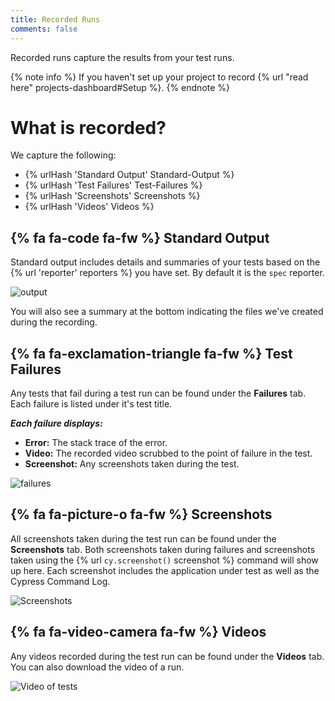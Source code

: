 ```yaml
---
title: Recorded Runs
comments: false
---
```


Recorded runs capture the results from your test runs.

{% note info %}
If you haven't set up your project to record {% url "read here" projects-dashboard#Setup %}.
{% endnote %}

# What is recorded?

We capture the following:

- {% urlHash 'Standard Output' Standard-Output %}
- {% urlHash 'Test Failures' Test-Failures %}
- {% urlHash 'Screenshots' Screenshots %}
- {% urlHash 'Videos' Videos %}

## {% fa fa-code fa-fw %} Standard Output

Standard output includes details and summaries of your tests based on the {% url 'reporter' reporters %} you have set. By default it is the `spec` reporter.

![output](/img/dashboard/standard-output-of-recorded-test-run.png)

You will also see a summary at the bottom indicating the files we've created during the recording.

## {% fa fa-exclamation-triangle fa-fw %} Test Failures

Any tests that fail during a test run can be found under the **Failures** tab. Each failure is listed under it's test title.

***Each failure displays:***

- **Error:** The stack trace of the error.
- **Video:** The recorded video scrubbed to the point of failure in the test.
- **Screenshot:** Any screenshots taken during the test.

![failures](/img/dashboard/failures-of-recorded-run.png)

## {% fa fa-picture-o fa-fw %} Screenshots

All screenshots taken during the test run can be found under the **Screenshots** tab. Both screenshots taken during failures and screenshots taken using the {% url `cy.screenshot()` screenshot %} command will show up here. Each screenshot includes the application under test as well as the Cypress Command Log.

![Screenshots](/img/dashboard/screenshots-of-recorded-test-run.png)

## {% fa fa-video-camera fa-fw %}  Videos

Any videos recorded during the test run can be found under the **Videos** tab. You can also download the video of a run.

![Video of tests](/img/dashboard/videos-of-recorded-test-run.png)
